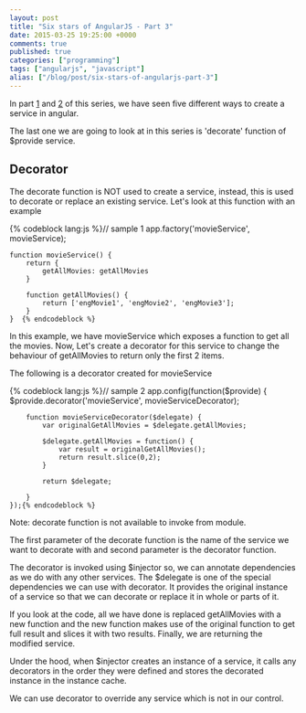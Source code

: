 ```yaml
---
layout: post
title: "Six stars of AngularJS - Part 3"
date: 2015-03-25 19:25:00 +0000
comments: true
published: true
categories: ["programming"]
tags: ["angularjs", "javascript"]
alias: ["/blog/post/six-stars-of-angularjs-part-3"]
---
```


<p>In part <a href="/blog/2015/03/23/post/six-stars-of-angularjs" target="_blank">1</a>&nbsp;and <a href="/blog/2015/03/24/six-stars-of-angularjs-part-2" target="_blank">2</a>&nbsp;of this series, we have seen five different ways to create a service in angular.</p><!-- more -->
<p>The last one we are going to look at in this series is 'decorate' function of $provide service.</p>
<h2>Decorator</h2>
<p>The decorate function is NOT used to create a service, instead, this is used to decorate or replace an existing service. Let's look at this function with an example</p>
{% codeblock lang:js %}// sample 1
app.factory('movieService', movieService);

    function movieService() {
        return {
            getAllMovies: getAllMovies
        }

        function getAllMovies() {
            return ['engMovie1', 'engMovie2', 'engMovie3'];
        }
    }  {% endcodeblock %}
<p>In this example, we have movieService which exposes a function to get all the movies. Now, Let's create a decorator for this service to change the behaviour of getAllMovies to return only the first 2 items.</p>
<p>The following is a decorator created for movieService</p>
{% codeblock lang:js %}// sample 2
 app.config(function($provide) {
        $provide.decorator('movieService', movieServiceDecorator);

        function movieServiceDecorator($delegate) {
            var originalGetAllMovies = $delegate.getAllMovies;
            
            $delegate.getAllMovies = function() {
                var result = originalGetAllMovies();
                return result.slice(0,2);
            }

            return $delegate;

        }
    });{% endcodeblock %}
<p>Note: decorate function is not available to invoke from module.</p>
<p>The first parameter of the decorate function is the name of the service we want to decorate with and second parameter is the decorator function.</p>
<p>The decorator is invoked using $injector so, we can annotate dependencies as we do with any other services. The $delegate is one of the special dependencies we can use with decorator. It provides the original instance of a service so that we can decorate or replace it in whole or parts of it.</p>
<p>If you look at the code, all we have done is replaced getAllMovies with a new function and the new function makes use of the original function to get full result and slices it with two results. Finally, we are returning the modified service.</p>
<p>Under the hood, when $injector creates an instance of a service, it calls any decorators in the order they were defined and stores the decorated instance in the instance cache.</p>
<p>We can use decorator to override any service which is not in our control.</p>
